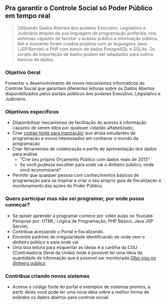 ## Pra garantir o Controle Social só Poder Público em tempo real
> Utilizando Dados Abertos dos poderes Executivo, Legislativo e Judiciário através da sua linguagem de programação preferida, crie sistemas capazes de facilitar o acesso público a informação pública. Até o momento foram criados projetos com as linguagens Java (JSP/Servlet) e PHP com banco de dados PostgreSQL e SQLite. Os scripts de importação de dados podem ser adaptados para outros bancos de dados.

### Objetivo Geral
Fomentar o desenvolvimento de novos mecanismos informáticos de Controle Social que garantam diferentes leituras sobre os Dados Abertos disponibilizados pelos portais públicos dos poderes Executivo, Legislativo e Judiciário.

### Objetivos específicos
  * Disponibilizar mecanismos de facilitação do acesso à informação capazes de serem lidos por qualquer cidadão alfabetizado;
  * Criar [código fonte para inspiração!](http://github.com/controlesocial) que atraia estudantes de programação e novos interessados em conhecer o mundo da programação
  * Criar ferramentas de colaboração e perfis de apresentação dos dados para análise
    - "Crie seu próprio Orçamento Público com dados reais de 2013"
    - Se você pudesse escolher para onde vai o dinheiro público, onde você economizaria?
  * Permitir que qualquer pessoa com conhecimentos básicos de programação para se inspirar e criar o seu próprio guia de fiscalização e monitoramento das ações do Poder Público. 

### Quero participar mas não sei programar, por onde posso começar? 
  * Se quiser aprender a programar comece por video aulas no Youtube. Pesquise por: HTML; Lógica de Programação; PHP Básico; Java JSP Servlet;
  * Contribua acessando o Portal e fiscalizando. 
  * Encontre padrões de irregularidade identificando de onde vem o dinheiro público e para onde vai
  * Uma boa leitura para esquentar as ideias é a cartilha da CGU (Controladoria Geral da União) onde é possível ter uma ideia da quantidade de informação que é possível ser monitorada [Olho vivo no dinheiro público](http://www.cgu.gov.br/Publicacoes/controle-social/arquivos/controlesocial.pdf/view)

### Contribua criando novos sistemas
  * Acesse o código fonte do portal e exemplos de sistemas prontos, a partir deles você pode ter uma nova ideia sobre a melhor forma de exibidos os dados abertos para controle social.
